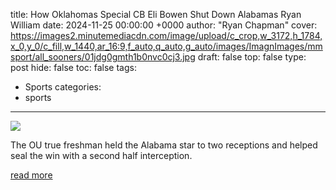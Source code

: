 title: How Oklahomas Special CB Eli Bowen Shut Down Alabamas Ryan William
date: 2024-11-25 00:00:00 +0000
author: "Ryan Chapman"
cover: https://images2.minutemediacdn.com/image/upload/c_crop,w_3172,h_1784,x_0,y_0/c_fill,w_1440,ar_16:9,f_auto,q_auto,g_auto/images/ImagnImages/mmsport/all_sooners/01jdg0gmth1b0nvc0cj3.jpg
draft: false
top: false
type: post
hide: false
toc: false
tags:
  - Sports
categories:
  - sports
---

![](https://images2.minutemediacdn.com/image/upload/c_crop,w_3172,h_1784,x_0,y_0/c_fill,w_1440,ar_16:9,f_auto,q_auto,g_auto/images/ImagnImages/mmsport/all_sooners/01jdg0gmth1b0nvc0cj3.jpg)

The OU true freshman held the Alabama star to two receptions and helped seal the win with a second half interception.

[read more](https://www.si.com/college/oklahoma/football/how-oklahoma-s-special-cb-eli-bowen-shut-down-alabama-s-ryan-william-01jdg08rdk7m)

